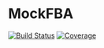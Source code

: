 # MockFBA

[![Build Status](https://github.com/shadaba/MockFBA.jl/actions/workflows/CI.yml/badge.svg?branch=main)](https://github.com/shadaba/MockFBA.jl/actions/workflows/CI.yml?query=branch%3Amain)
[![Coverage](https://codecov.io/gh/shadaba/MockFBA.jl/branch/main/graph/badge.svg)](https://codecov.io/gh/shadaba/MockFBA.jl)

